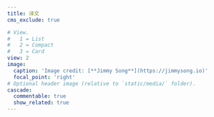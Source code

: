```yaml
---
title: 译文
cms_exclude: true

# View.
#   1 = List
#   2 = Compact
#   3 = Card
view: 2
image:
  caption: 'Image credit: [**Jimmy Song**](https://jimmysong.io)'
  focal_point: 'right'
# Optional header image (relative to `static/media/` folder).
cascade:
  commentable: true
  show_related: true
---
```

